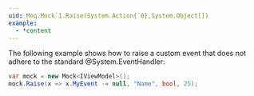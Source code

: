 ```yaml
---
uid: Moq.Mock`1.Raise(System.Action{`0},System.Object[])
example:
  - *content
---
```

The following example shows how to raise a custom event that does not adhere to the standard @System.EventHandler:

```csharp
var mock = new Mock<IViewModel>();
mock.Raise(x => x.MyEvent -= null, "Name", bool, 25);
```
